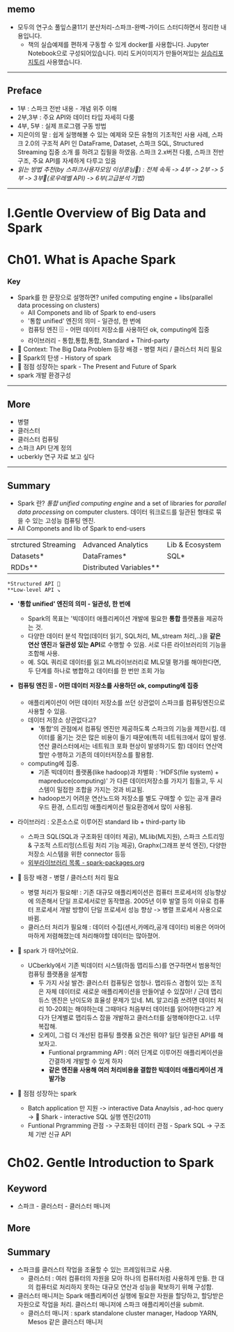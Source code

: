 ## memo
- 모두의 연구소 풀잎스쿨11기 분산처리-스파크-완벽-가이드 스터디하면서 정리한 내용입니다.
  - 책의 실습예제를 편하게 구동할 수 있게 docker를 사용합니다. Jupyter Notebook으로 구성되어있습니다. 미리 도커이미지가 만들어져있는 [실습리포지토리](https://github.com/dream2globe/SparkDefinitiveGuide) 사용했습니다.   

---
  ## Preface
- 1부 : 스파크 전반 내용 - 개념 위주 이해
- 2부,3부 : 주요 API와 데이터 타입 자세히 다룸
- 4부, 5부 : 실제 프로그램 구동 방법
- 지은이의 말 : 쉽게 실행해볼 수 있는 예제와 모든 유형의 기초적인 사용 사례, 스파크 2.0의 구조적 API 인 DataFrame, Dataset, 스파크 SQL, Structured Streaming 집중 소개 를 하려고 집필을 하였음. 스파크 2.x버전 다룸, 스파크 전반구조, 주요 API를 자세하게 다루고 있음
- *읽는 방법 추천(by 스파크사용자모임 이상훈님) : 전체 속독 -> 4부 -> 2부 -> 5부 -> 3부(로우레벨 API) -> 6부(고급분석 기법)*

---
# I.Gentle Overview of Big Data and Spark
# Ch01. What is Apache Spark
### Key
- Spark를 한 문장으로 설명하면? unifed computing engine + libs(parallel data processing on clusters)
  - All Componets and lib of Spark to end-users
  - '통합 unified' 엔진의 의미 - 일관성, 한 번에  
  - 컴퓨팅 엔진 🗄 - 어떤 데이터 저장소를 사용하던 ok, computing에 집중
  - 라이브러리 - 통합,통합,통합, Standard + Third-party
- 🥚 Context: The Big Data Problem 등장 배경 - 병렬 처리 / 클러스터 처리 필요
- 🐣 Spark의 탄생 - History of spark
- 🐥 점점 성장하는 spark - The Present and Future of Spark
- spark 개발 환경구성

---
## More
- 병렬
- 클러스터
- 클러스터 컴퓨팅
- 스파크 API 단계 정의 
- ucberkly 연구 자료 보고 싶다 

----
## Summary
- Spark 란? *통합 unified computing engine* and a set of libraries for *parallel data processing* on computer clusters. 데이터 워크로드를 일관된 형태로 묶을 수 있는 고성능 컴퓨팅 엔진.
- All Componets and lib of Spark to end-users  

| |  |  |  
|---|---|---|  
|strctured Streaming  | Advanced Analytics | Lib & Ecosystem |  
|Datasets*  | DataFrames* | SQL* |  
| RDDs** | Distributed Variables** |  |   

`*Structured API 🚙`  
`**Low-level API ↘️`  
- **'통합 unified' 엔진의 의미 - 일관성, 한 번에**
  - Spark의 목표는 '빅데이터 애플리케이션 개발에 필요한 **통합** 플랫폼을 제공하는 것. 
  - 다양한 데이터 분석 작업(데이터 읽기, SQL처리, ML,stream 처리,..)을 **같은 연산 엔진**과 **일관성 있는 API**로 수행할 수 있음. 서로 다른 라이브러리의 기능을 조합해 사용.
  - 예. SQL 쿼리로 데이터를 읽고 ML라이브러리로 ML모델 평가를 해야한다면, 두 단계를 하나로 병합하고 데이터를 한 번만 조회 가능
- **컴퓨팅 엔진 🗄 - 어떤 데이터 저장소를 사용하던 ok, computing에 집중**
  - 애플리케이션이 어떤 데이터 저장소를 쓰던 상관없이 스파크를 컴퓨팅엔진으로 사용할 수 있음. 
  - 데이터 저장소 상관없다고?
    - '통합'의 관점에서 컴퓨팅 엔진만 제공하도록 스파크의 기능을 제한시킴. 데이터를 옮기는 것은 많은 비용이 들기 때문에(특히 네트워크에서 많이 발생. 연산 클러스터에서는 네트워크 포화 현상이 발생하기도 함) 데이터 연산역할만 수행하고 기존의 데이터저장소를 활용함. 
  - computing에 집중.
    - 기존 빅데이터 플랫폼(like hadoop)과 차별화 : 'HDFS(file system) + mapreduce(computing)' 가 다른 데이터저장소를 가지기 힘들고, 두 시스템이 밀접한 조합을 가지는 것과 비교됨.
    - hadoop쓰기 어려운 연산노드와 저장소를 별도 구매할 수 있는 공개 클라우드 환경, 스트리밍 애플리케이션 필요환경에서 많이 사용됨. 

- 라이브러리 : 오픈소스로 이루어진 standard lib + third-party lib 
  - 스파크 SQL(SQL과 구조화된 데이터 제공), MLlib(ML지원), 스파크 스트리밍 & 구조적 스트리밍(스트림 처리 기능 제공), Graphx(그래프 분석 엔진), 다양한 저장소 시스템을 위한 connector 등등
  - [외부라이브러리 목록 - spark-packages.org](spark-packages.org)
- 🥚 등장 배경 - 병렬 / 클러스터 처리 필요
  - 병렬 처리가 필요해! : 기존 대규모 애플리케이션은 컴퓨터 프로세서의 성능향상에 의존해서 단일 프로세서로만 동작했음. 2005년 이후 발열 등의 이유로 컴퓨터 프로세서 개발 방향이 단일 프로세서 성능 향상 -> 병렬 프로세서 사용으로 바뀜. 
  - 클러스터 처리가 필요해 : 데이터 수집(센서,카메라,공개 데이터) 비용은 어마어마하게 저렴해졌는데 처리해야할 데이터는 많아졌어. 
- 🐣 spark 가 태어났어요. 
  - UCberkly에서 기존 빅데이터 시스템(하둡 맵리듀스)를 연구하면서 범용적인 컴퓨팅 플랫폼을 설계함
    - 두 가지 사실 발견: 클러스터 컴퓨팅은 엄청나. 맵리듀스 경험이 있는 조직은 자체 데이터로 새로운 애플리케이션을 만들어낼 수 있잖아! / 근데 맵리듀스 엔진은 난이도와 효율성 문제가 있네. ML 알고리즘 쓰려면 데이터 처리 10-20회는 해야하는데 그때마다 처음부터 데이터를 읽어야한다고? 게다가 단계별로 맵리듀스 잡을 개발하고 클러스터를 실행해야한다고. 너무 복잡해.
    - 오케이, 그럼 더 개선된 컴퓨팅 플랫폼 요건은 뭐야? 일단 일관된 API를 해보자고. 
      - Funtional prgramming API : 여러 단계로 이루어진 애플리케이션을 간결하게 개발할 수 있게 하자
      - **같은 엔진을 사용해 여러 처리비용을 결합한 빅데이터 애플리케이션 개발가능**
- 🐥 점점 성장하는 spark
  -  Batch application 만 지원 -> interactive Data Anaylsis , ad-hoc query -> 🦈 Shark - interactive SQL 실행 엔진(2011)
  - Funtional Prgramming 관점 -> 구조화된 데이터 관점 - Spark SQL -> 구조체 기반 신규 API

# Ch02. Gentle Introduction to Spark
## Keyword
- 스파크 - 클러스터 - 클러스터 매니저

## More

## Summary
- 스파크를 클러스터 작업을 조율할 수 있는 프레임워크로 사용. 
  - 클러스터 : 여러 컴퓨터의 자원을 모아 하나의 컴퓨터처럼 사용하게 만듦. 한 대의 컴퓨터로 처리하지 못하는 대규모 연산과 성능을 확보하기 위해 구성함. 
- 클러스터 매니저는 Spark 애플리케이션 실행에 필요한 자원을 할당하고, 할당받은 자원으로 작업을 처리. 클러스터 매니저에 스파크 애플리케이션을 submit. 
  - 클러스터 매니저 : spark standalone cluster manager, Hadoop YARN, Mesos 같은 클러스터 매니저





